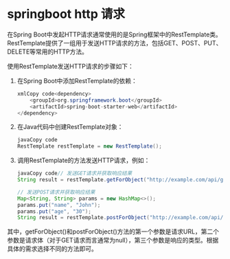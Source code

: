 # springboot http 请求



在Spring Boot中发起HTTP请求通常使用的是Spring框架中的RestTemplate类。RestTemplate提供了一组用于发送HTTP请求的方法，包括GET、POST、PUT、DELETE等常用的HTTP方法。

使用RestTemplate发送HTTP请求的步骤如下：

1. 在Spring Boot中添加RestTemplate的依赖：

   ```java
   xmlCopy code<dependency>
       <groupId>org.springframework.boot</groupId>
       <artifactId>spring-boot-starter-web</artifactId>
   </dependency>
   ```

2. 在Java代码中创建RestTemplate对象：

   ```java
   javaCopy code
   RestTemplate restTemplate = new RestTemplate();
   ```

3. 调用RestTemplate的方法发送HTTP请求，例如：

   ```java
   javaCopy code// 发送GET请求并获取响应结果
   String result = restTemplate.getForObject("http://example.com/api/get", String.class);
   
   // 发送POST请求并获取响应结果
   Map<String, String> params = new HashMap<>();
   params.put("name", "John");
   params.put("age", "30");
   String result = restTemplate.postForObject("http://example.com/api/post", params, String.class);
   ```

其中，getForObject()和postForObject()方法的第一个参数是请求URL，第二个参数是请求体（对于GET请求而言通常为null），第三个参数是响应的类型。根据具体的需求选择不同的方法即可。